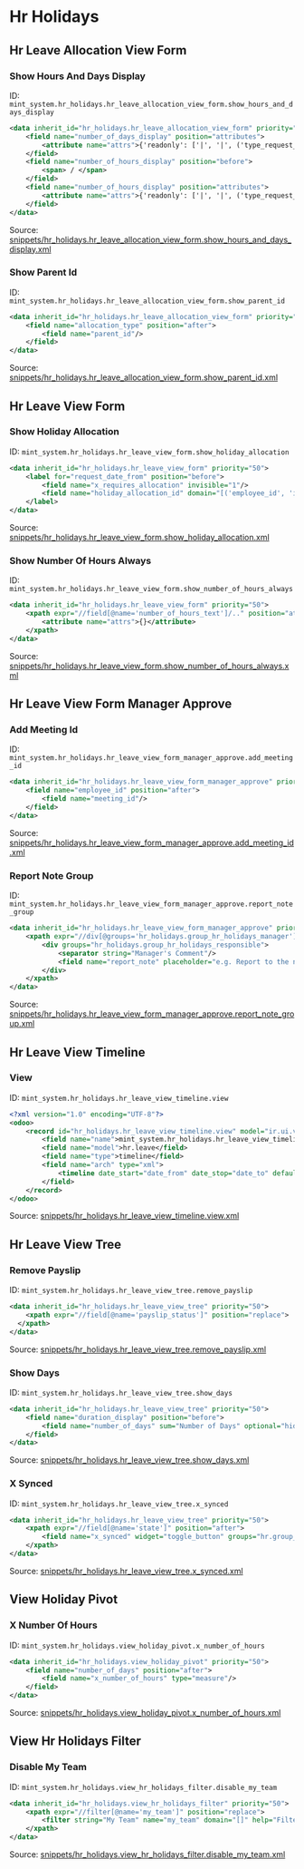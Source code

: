 # Hr Holidays

## Hr Leave Allocation View Form

### Show Hours And Days Display

ID: `mint_system.hr_holidays.hr_leave_allocation_view_form.show_hours_and_days_display`

```xml
<data inherit_id="hr_holidays.hr_leave_allocation_view_form" priority="50">
    <field name="number_of_days_display" position="attributes">
        <attribute name="attrs">{'readonly': ['|', '|', ('type_request_unit', '=', 'hour'), ('state', 'not in', ('draft', 'confirm')), ('allocation_type', '=', 'accrual')]}</attribute>
    </field>
    <field name="number_of_hours_display" position="before">
        <span> / </span>
    </field>
    <field name="number_of_hours_display" position="attributes">
        <attribute name="attrs">{'readonly': ['|', '|', ('type_request_unit', '!=', 'hour'), ('state', 'not in', ('draft', 'confirm')), ('allocation_type', '=', 'accrual')]}</attribute>
    </field>
</data>

```

Source: [snippets/hr_holidays.hr_leave_allocation_view_form.show_hours_and_days_display.xml](https://github.com/Mint-System/Odoo-Build/tree/main/snippets/hr_holidays.hr_leave_allocation_view_form.show_hours_and_days_display.xml)

### Show Parent Id

ID: `mint_system.hr_holidays.hr_leave_allocation_view_form.show_parent_id`

```xml
<data inherit_id="hr_holidays.hr_leave_allocation_view_form" priority="50">
    <field name="allocation_type" position="after">
        <field name="parent_id"/>
    </field>
</data>

```

Source: [snippets/hr_holidays.hr_leave_allocation_view_form.show_parent_id.xml](https://github.com/Mint-System/Odoo-Build/tree/main/snippets/hr_holidays.hr_leave_allocation_view_form.show_parent_id.xml)

## Hr Leave View Form

### Show Holiday Allocation

ID: `mint_system.hr_holidays.hr_leave_view_form.show_holiday_allocation`

```xml
<data inherit_id="hr_holidays.hr_leave_view_form" priority="50">
    <label for="request_date_from" position="before">
        <field name="x_requires_allocation" invisible="1"/>
        <field name="holiday_allocation_id" domain="[('employee_id', 'in', employee_ids), ('holiday_status_id', '=', holiday_status_id), ('date_from', '&lt;=', request_date_from)]" required="1" attrs="{'invisible': ['|', ('x_requires_allocation', '=', 'no'), ('request_date_from', '=', False)], 'readonly': [('state', 'not in', ('draft', 'confirm'))] }" options="{'no_create': True, 'no_open': True}"/>
    </label>
</data>

```

Source: [snippets/hr_holidays.hr_leave_view_form.show_holiday_allocation.xml](https://github.com/Mint-System/Odoo-Build/tree/main/snippets/hr_holidays.hr_leave_view_form.show_holiday_allocation.xml)

### Show Number Of Hours Always

ID: `mint_system.hr_holidays.hr_leave_view_form.show_number_of_hours_always`

```xml
<data inherit_id="hr_holidays.hr_leave_view_form" priority="50">
    <xpath expr="//field[@name='number_of_hours_text']/.." position="attributes">
        <attribute name="attrs">{}</attribute>
    </xpath>
</data>

```

Source: [snippets/hr_holidays.hr_leave_view_form.show_number_of_hours_always.xml](https://github.com/Mint-System/Odoo-Build/tree/main/snippets/hr_holidays.hr_leave_view_form.show_number_of_hours_always.xml)

## Hr Leave View Form Manager Approve

### Add Meeting Id

ID: `mint_system.hr_holidays.hr_leave_view_form_manager_approve.add_meeting_id`

```xml
<data inherit_id="hr_holidays.hr_leave_view_form_manager_approve" priority="50">
    <field name="employee_id" position="after">
        <field name="meeting_id"/>
    </field>
</data>

```

Source: [snippets/hr_holidays.hr_leave_view_form_manager_approve.add_meeting_id.xml](https://github.com/Mint-System/Odoo-Build/tree/main/snippets/hr_holidays.hr_leave_view_form_manager_approve.add_meeting_id.xml)

### Report Note Group

ID: `mint_system.hr_holidays.hr_leave_view_form_manager_approve.report_note_group`

```xml
<data inherit_id="hr_holidays.hr_leave_view_form_manager_approve" priority="50">
    <xpath expr="//div[@groups='hr_holidays.group_hr_holidays_manager']" position="replace">
        <div groups="hr_holidays.group_hr_holidays_responsible">
            <separator string="Manager's Comment"/>
            <field name="report_note" placeholder="e.g. Report to the next month..."/>
        </div>
    </xpath>
</data>

```

Source: [snippets/hr_holidays.hr_leave_view_form_manager_approve.report_note_group.xml](https://github.com/Mint-System/Odoo-Build/tree/main/snippets/hr_holidays.hr_leave_view_form_manager_approve.report_note_group.xml)

## Hr Leave View Timeline

### View

ID: `mint_system.hr_holidays.hr_leave_view_timeline.view`

```xml
<?xml version="1.0" encoding="UTF-8"?>
<odoo>
    <record id="hr_holidays.hr_leave_view_timeline.view" model="ir.ui.view">
        <field name="name">mint_system.hr_holidays.hr_leave_view_timeline.view</field>
        <field name="model">hr.leave</field>
        <field name="type">timeline</field>
        <field name="arch" type="xml">
            <timeline date_start="date_from" date_stop="date_to" default_group_by="employee_id" event_open_popup="true"/>
        </field>
    </record>
</odoo>

```

Source: [snippets/hr_holidays.hr_leave_view_timeline.view.xml](https://github.com/Mint-System/Odoo-Build/tree/main/snippets/hr_holidays.hr_leave_view_timeline.view.xml)

## Hr Leave View Tree

### Remove Payslip

ID: `mint_system.hr_holidays.hr_leave_view_tree.remove_payslip`

```xml
<data inherit_id="hr_holidays.hr_leave_view_tree" priority="50">
    <xpath expr="//field[@name='payslip_status']" position="replace">
  </xpath>
</data>

```

Source: [snippets/hr_holidays.hr_leave_view_tree.remove_payslip.xml](https://github.com/Mint-System/Odoo-Build/tree/main/snippets/hr_holidays.hr_leave_view_tree.remove_payslip.xml)

### Show Days

ID: `mint_system.hr_holidays.hr_leave_view_tree.show_days`

```xml
<data inherit_id="hr_holidays.hr_leave_view_tree" priority="50">
    <field name="duration_display" position="before">
        <field name="number_of_days" sum="Number of Days" optional="hide"/>
    </field>
</data>

```

Source: [snippets/hr_holidays.hr_leave_view_tree.show_days.xml](https://github.com/Mint-System/Odoo-Build/tree/main/snippets/hr_holidays.hr_leave_view_tree.show_days.xml)

### X Synced

ID: `mint_system.hr_holidays.hr_leave_view_tree.x_synced`

```xml
<data inherit_id="hr_holidays.hr_leave_view_tree" priority="50">
    <xpath expr="//field[@name='state']" position="after">
        <field name="x_synced" widget="toggle_button" groups="hr.group_hr_user"/>
    </xpath>
</data>

```

Source: [snippets/hr_holidays.hr_leave_view_tree.x_synced.xml](https://github.com/Mint-System/Odoo-Build/tree/main/snippets/hr_holidays.hr_leave_view_tree.x_synced.xml)

## View Holiday Pivot

### X Number Of Hours

ID: `mint_system.hr_holidays.view_holiday_pivot.x_number_of_hours`

```xml
<data inherit_id="hr_holidays.view_holiday_pivot" priority="50">
    <field name="number_of_days" position="after">
        <field name="x_number_of_hours" type="measure"/>
    </field>
</data>

```

Source: [snippets/hr_holidays.view_holiday_pivot.x_number_of_hours.xml](https://github.com/Mint-System/Odoo-Build/tree/main/snippets/hr_holidays.view_holiday_pivot.x_number_of_hours.xml)

## View Hr Holidays Filter

### Disable My Team

ID: `mint_system.hr_holidays.view_hr_holidays_filter.disable_my_team`

```xml
<data inherit_id="hr_holidays.view_hr_holidays_filter" priority="50">
    <xpath expr="//filter[@name='my_team']" position="replace">
        <filter string="My Team" name="my_team" domain="[]" help="Filter has been modified to not filter"/>
    </xpath>
</data>

```

Source: [snippets/hr_holidays.view_hr_holidays_filter.disable_my_team.xml](https://github.com/Mint-System/Odoo-Build/tree/main/snippets/hr_holidays.view_hr_holidays_filter.disable_my_team.xml)
